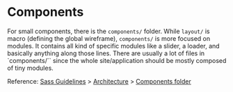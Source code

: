 # Components

For small components, there is the `components/` folder. While `layout/` is macro (defining the global wireframe), `components/` is more focused on modules. It contains all kind of specific modules like a slider, a loader, and basically anything along those lines. There are usually a lot of files in `components/`` since the whole site/application should be mostly composed of tiny modules.

Reference: [Sass Guidelines](http://sass-guidelin.es/) > [Architecture](http://sass-guidelin.es/#architecture) > [Components folder](http://sass-guidelin.es/#components-folder)
